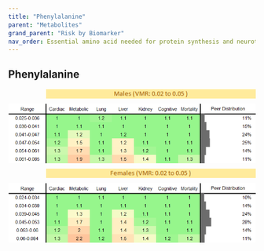 ```yaml
---
title: "Phenylalanine"
parent: "Metabolites"
grand_parent: "Risk by Biomarker"
nav_order: Essential amino acid needed for protein synthesis and neurotransmitter production. High levels can be harmful in phenylketonuria (PKU).
---
```



## Phenylalanine




<div style="display: flex; flex-direction: column; gap: 10px;">

  <img src="/assets/images/vmrbiomarker_phenylalanine__male.png" alt="Phenylalanine VMR Male" style="margin-left: 15%">
  <img src="/assets/images/rr_phenylalanine__male.png" alt="Phenylalanine RR Male">

  <img src="/assets/images/vmrbiomarker_phenylalanine__female.png" alt="Phenylalanine VMR Female" style="margin-left: 15%; ">
  <img src="/assets/images/rr_phenylalanine__female.png" alt="Phenylalanine RR Female">

</div>



